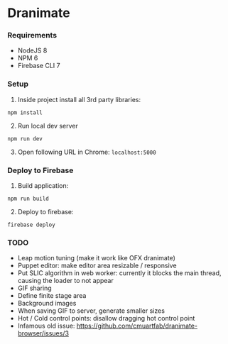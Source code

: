 # Dranimate

### Requirements
- NodeJS 8
- NPM 6
- Firebase CLI 7

### Setup
1. Inside project install all 3rd party libraries:
```
npm install
```
2. Run local dev server
```
npm run dev
```
3. Open following URL in Chrome: `localhost:5000`

### Deploy to Firebase
1. Build application:
```
npm run build
```
2. Deploy to firebase:
```
firebase deploy
```

### TODO
* Leap motion tuning (make it work like OFX dranimate)
* Puppet editor: make editor area resizable / responsive
* Put SLIC algorithm in web worker: currently it blocks the main thread, causing the loader to not appear
* GIF sharing
* Define finite stage area
* Background images
* When saving GIF to server, generate smaller sizes
* Hot / Cold control points: disallow dragging hot control point
* Infamous old issue: https://github.com/cmuartfab/dranimate-browser/issues/3
